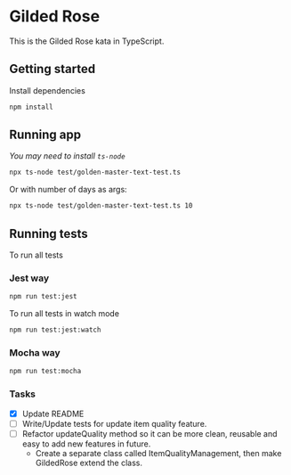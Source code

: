 # Gilded Rose

This is the Gilded Rose kata in TypeScript.

## Getting started

Install dependencies

```sh
npm install
```

## Running app
_You may need to install `ts-node`_

```sh
npx ts-node test/golden-master-text-test.ts
```

Or with number of days as args:
```sh
npx ts-node test/golden-master-text-test.ts 10
```

## Running tests

To run all tests

### Jest way

```sh
npm run test:jest
```

To run all tests in watch mode

```sh
npm run test:jest:watch
```

### Mocha way

```sh
npm run test:mocha
```

### Tasks
- [x] Update README
- [ ] Write/Update tests for update item quality feature.
- [ ] Refactor updateQuality method so it can be more clean, reusable and easy to add new features in future.
    - Create a separate class called ItemQualityManagement, then make GildedRose extend the class.
